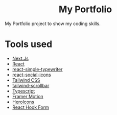 <h1 align="center">My Portfolio</h1>

My Portfolio project to show my coding skills.

# Tools used #
* [Next.Js](https://nextjs.org/)
* [React](https://react.dev/)
* [react-simple-typewriter](https://www.npmjs.com/package/react-simple-typewriter)
* [react-social-icons](https://www.npmjs.com/package/react-social-icons)
* [Tailwind CSS](https://tailwindcss.com/)
* [tailwind-scrollbar](https://www.npmjs.com/package/tailwind-scrollbar)
* [Typescript](https://www.typescriptlang.org/)
* [Framer Motion](https://www.framer.com/motion/)
* [HeroIcons](https://heroicons.com/)
* [React Hook Form](https://www.react-hook-form.com/)